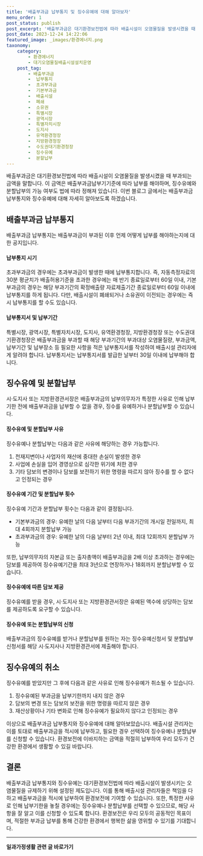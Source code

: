```yaml
---
title: '배출부과금 납부통지 및 징수유예에 대해 알아보자'
menu_order: 1
post_status: publish
post_excerpt: '배출부과금은 대기환경보전법에 따라 배출시설이 오염물질을 발생시켰을 때 부과되는 금액을 말합니다. 이 금액은 배출부과금납부기기준에 따라 납부를 해야하며, 징수유예와 분할납부의 가능 여부도 법에 따라 정해져 있습니다. 이번 블로그 글에서는 배출부과금 납부통지와 징수유예에 대해 자세히 알아보도록 하겠습니다.'
post_date: 2023-12-24 14:22:06
featured_image: _images/환경에너지.png
taxonomy:
    category:
        - 환경에너지
        - 대기오염물질배출시설설치운영
    post_tag:
        - 배출부과금
        -  납부통지
        -  초과부과금
        -  기본부과금
        -  배출시설
        -  폐쇄
        -  소유권
        -  특별시장
        -  광역시장
        -  특별자치시장
        -  도지사
        -  유역환경청장
        -  지방환경청장
        -  수도권대기환경청장
        -  징수유예
        -  분할납부
---
```



배출부과금은 대기환경보전법에 따라 배출시설이 오염물질을 발생시켰을 때 부과되는 금액을 말합니다. 이 금액은 배출부과금납부기기준에 따라 납부를 해야하며, 징수유예와 분할납부의 가능 여부도 법에 따라 정해져 있습니다. 이번 블로그 글에서는 배출부과금 납부통지와 징수유예에 대해 자세히 알아보도록 하겠습니다.

## 배출부과금 납부통지
배출부과금 납부통지는 배출부과금이 부과된 이후 언제 어떻게 납부를 해야하는지에 대한 공지입니다. 

#### 납부통지 시기
초과부과금의 경우에는 초과부과금이 발생한 때에 납부통지합니다. 즉, 자동측정자료의 30분 평균치가 배출허용기준을 초과한 경우에는 매 반기 종료일로부터 60일 이내, 기본부과금의 경우는 해당 부과기간의 확정배출량 자료제출기간 종료일로부터 60일 이내에 납부통지를 하게 됩니다. 다만, 배출시설이 폐쇄되거나 소유권이 이전되는 경우에는 즉시 납부통지를 할 수도 있습니다.

#### 납부통지서 및 납부기간
특별시장, 광역시장, 특별자치시장, 도지사, 유역환경청장, 지방환경청장 또는 수도권대기환경청장은 배출부과금을 부과할 때 해당 부과기간의 부과대상 오염물질량, 부과금액, 납부기간 및 납부장소 등 필요한 사항을 적은 납부통지서를 작성하여 배출시설 관리자에게 알려야 합니다. 납부통지서는 납부통지서를 발급한 날부터 30일 이내에 납부해야 합니다.

## 징수유예 및 분할납부
시·도지사 또는 지방환경관서장은 배출부과금의 납부의무자가 특정한 사유로 인해 납부기한 전에 배출부과금을 납부할 수 없을 경우, 징수를 유예하거나 분할납부할 수 있습니다. 

#### 징수유예 및 분할납부 사유
징수유예나 분할납부는 다음과 같은 사유에 해당하는 경우 가능합니다.
1. 천재지변이나 사업자의 재산에 중대한 손실이 발생한 경우
2. 사업에 손실을 입어 경영상으로 심각한 위기에 처한 경우
3. 기타 담보의 변경이나 담보를 보전하기 위한 명령을 따르지 않아 징수를 할 수 없다고 인정되는 경우

#### 징수유예 기간 및 분할납부 횟수
징수유예 기간과 분할납부 횟수는 다음과 같이 결정됩니다.
- 기본부과금의 경우: 유예한 날의 다음 날부터 다음 부과기간의 개시일 전일까지, 최대 4회까지 분할납부 가능
- 초과부과금의 경우: 유예한 날의 다음 날부터 2년 이내, 최대 12회까지 분할납부 가능

또한, 납부의무자의 자본금 또는 출자총액이 배출부과금을 2배 이상 초과하는 경우에는 담보를 제공하여 징수유예기간을 최대 3년으로 연장하거나 18회까지 분할납부할 수 있습니다.

#### 징수유예에 따른 담보 제공
징수유예를 받을 경우, 시·도지사 또는 지방환경관서장은 유예된 액수에 상당하는 담보를 제공하도록 요구할 수 있습니다.

#### 징수유예 또는 분할납부의 신청
배출부과금의 징수유예를 받거나 분할납부를 원하는 자는 징수유예신청서 및 분할납부신청서를 해당 시·도지사나 지방환경관서에 제출해야 합니다.

## 징수유예의 취소
징수유예를 받았지만 그 후에 다음과 같은 사유로 인해 징수유예가 취소될 수 있습니다.
1. 징수유예된 부과금을 납부기한까지 내지 않은 경우
2. 담보의 변경 또는 담보의 보전을 위한 명령을 따르지 않은 경우
3. 재산상황이나 기타 변화로 인해 징수유예가 필요하지 않다고 인정되는 경우

이상으로 배출부과금 납부통지와 징수유예에 대해 알아보았습니다. 배출시설 관리자는 이를 토대로 배출부과금을 적시에 납부하고, 필요한 경우 선택하여 징수유예나 분할납부를 신청할 수 있습니다. 환경보전에 이바지하는 금액을 적절히 납부하여 우리 모두가 건강한 환경에서 생활할 수 있길 바랍니다.

## 결론
배출부과금 납부통지와 징수유예는 대기환경보전법에 따라 배출시설이 발생시키는 오염물질을 규제하기 위해 설정된 제도입니다. 이를 통해 배출시설 관리자들은 책임을 다하고 배출부과금을 적시에 납부하여 환경보전에 기여할 수 있습니다. 또한, 특정한 사유로 인해 납부기한을 놓칠 경우에는 징수유예나 분할납부를 선택할 수 있으므로, 해당 사항을 잘 알고 이를 신청할 수 있도록 합니다. 환경보전은 우리 모두의 공동적인 목표이며, 적절한 부과금 납부를 통해 건강한 환경에서 행복한 삶을 영위할 수 있기를 기대합니다.
<!-- wp:separator -->
<hr class="wp-block-separator has-alpha-channel-opacity"/>
<!-- /wp:separator -->

<!-- wp:group {"backgroundColor":"base","layout":{"type":"constrained"}} -->
<div class="wp-block-group has-base-background-color has-background"><!-- wp:paragraph {"align":"center","fontSize":"medium"} -->
<p class="has-text-align-center has-large-font-size"><strong>일과가정생활 관련 글 바로가기</strong></p>
<!-- /wp:paragraph -->


<!-- wp:latest-posts
{"categories":[{"id":10918,"count":19,"description":"","link":"https://uknowlaw.com/category/%ec%9d%bc%ea%b3%bc%ea%b0%80%ec%a0%95%ec%83%9d%ed%99%9c/","name":"일과가정생활","slug":"일과가정생활","taxonomy":"category","parent":0,"meta":[],"_links":{"self":[{"href":"https://uknowlaw.com/wp-json/wp/v2/categories/10918"}],"collection":[{"href":"https://uknowlaw.com/wp-json/wp/v2/categories"}],"about":[{"href":"https://uknowlaw.com/wp-json/wp/v2/taxonomies/category"}],"wp:post_type":[{"href":"https://uknowlaw.com/wp-json/wp/v2/posts?categories=10918"}],"curies":[{"name":"wp","href":"https://api.w.org/{rel}","templated":true}]}}],"postsToShow":100,"excerptLength":28,"postLayout":"grid","columns":2,"featuredImageAlign":"left","featuredImageSizeSlug":"large","fontSize":"small"} /--></div>
<!-- /wp:group -->